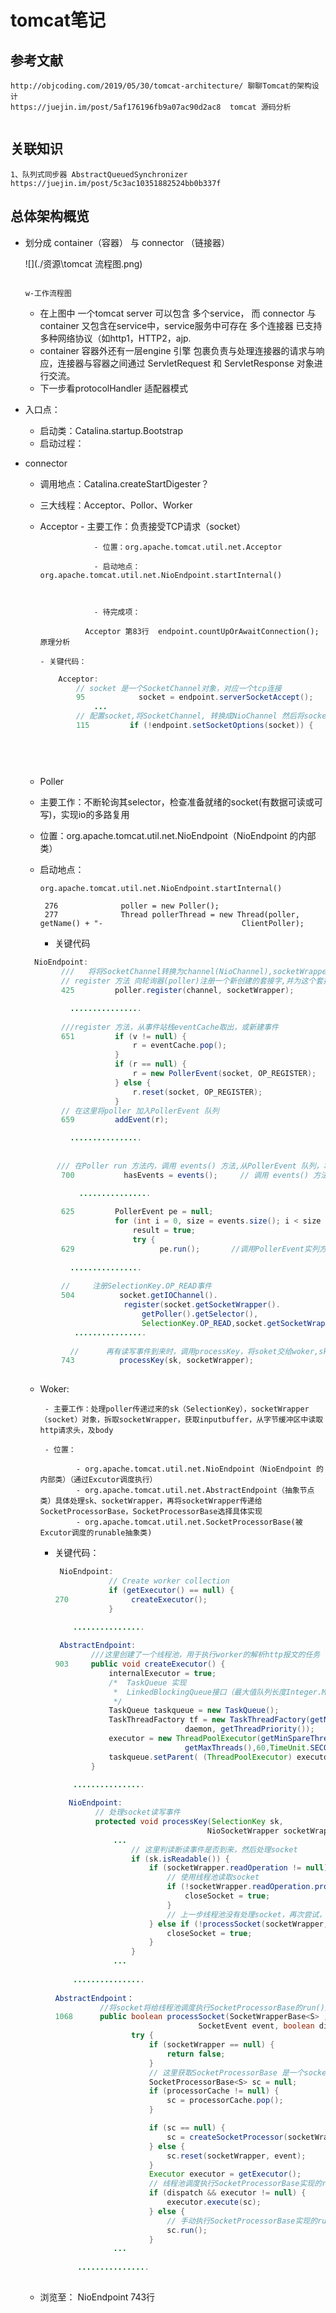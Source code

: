# tomcat笔记

## 参考文献

```http
http://objcoding.com/2019/05/30/tomcat-architecture/ 聊聊Tomcat的架构设计
https://juejin.im/post/5af176196fb9a07ac90d2ac8  tomcat 源码分析


```



## 关联知识

~~~http
1、队列式同步器 AbstractQueuedSynchronizer https://juejin.im/post/5c3ac10351882524bb0b337f

~~~



## 总体架构概览

- 划分成 container（容器） 与 connector （链接器）

  ![](./资源\tomcat 流程图.png)

    																	w-工作流程图						
  - 在上图中 一个tomcat server 可以包含 多个service， 而 connector 与 container 又包含在service中，service服务中可存在 多个连接器 已支持多种网络协议（如http1，HTTP2，ajp.
  - container 容器外还有一层engine 引擎 包裹负责与处理连接器的请求与响应，连接器与容器之间通过 ServletRequest 和 ServletResponse 对象进行交流。
  - 下一步看protocolHandler 适配器模式
  
- 入口点：
  - 启动类：Catalina.startup.Bootstrap
  - 启动过程：
  
- connector

  	- 调用地点：Catalina.createStartDigester？
   
   - 三大线程：Acceptor、Pollor、Worker

  	- Acceptor 
        	  - 主要工作：负责接受TCP请求（socket）
                  
                	  - 位置：org.apache.tomcat.util.net.Acceptor
                
          	 	 	  - 启动地点：org.apache.tomcat.util.net.NioEndpoint.startInternal()
          
                ​    
          
                	  - 待完成项：
          
            	  	Acceptor 第83行  endpoint.countUpOrAwaitConnection(); 原理分析
              
          - 关键代码：
      ```java
          Acceptor: 
              // socket 是一个SocketChannel对象，对应一个tcp连接
              95 			socket = endpoint.serverSocketAccept();
                  ...
              // 配置socket,将SocketChannel, 转换成NioChannel 然后将socket请求交给Pollor
              115         if (!endpoint.setSocketOptions(socket)) {
                  
        
                
              
      ```
      
   -  Poller
  
     - 主要工作：不断轮询其selector，检查准备就绪的socket(有数据可读或可写)，实现io的多路复用
     
     - 位置：org.apache.tomcat.util.net.NioEndpoint（NioEndpoint 的内部类）
     
     - 启动地点：
     
          ```
          org.apache.tomcat.util.net.NioEndpoint.startInternal()
          
           276				poller = new Poller();
           277           	Thread pollerThread = new Thread(poller, getName() + "-		                     	  ClientPoller);
          ```
       
        - 关键代码

  ~~~JAVA
    NioEndpoint:
          ///	将将SocketChannel转换为channel(NioChannel),socketWrapper 是装饰模式的					NioChannel，目的是功能增强
          // register 方法 向轮询器(poller)注册一个新创建的套接字,并为这个套接字，新建一个					PollerEvent事件
          425         poller.register(channel, socketWrapper);
  
          	................
              
          ///register 方法，从事件站栈eventCache取出，或新建事件
          651         if (v != null) {
                          r = eventCache.pop();
                      }
                      if (r == null) {
                          r = new PollerEvent(socket, OP_REGISTER);
                      } else {
                          r.reset(socket, OP_REGISTER);
                      }
          // 在这里将poller 加入PollerEvent 队列
          659         addEvent(r);
  
       		................
              
              
         /// 在Poller run 方法内，调用 events() 方法,从PollerEvent 队列，拿出一个   				    PollerEvent， 为PollerEvent队中取出的对象 包含的 NioChannel 实例注册    			    SelectionKey.OP_READ 事件
          700   	    hasEvents = events();     // 调用 events() 方法
  
              ................
                  
          625         PollerEvent pe = null;
                      for (int i = 0, size = events.size(); i < size && (pe =                                 events.poll()) !=null; i++ ) { //events.poll()取出PollerEvent实列
                          result = true;
                          try {
          629                   pe.run();       //调用PollerEvent实列方法注册事件
                              
            ................
                  
          //     注册SelectionKey.OP_READ事件                
          504          socket.getIOChannel().
                  		register(socket.getSocketWrapper().
                          	getPoller().getSelector(),
                           	SelectionKey.OP_READ,socket.getSocketWrapper());
             ................
                  
         	// 		再有读写事件到来时，调用processKey，将soket交给woker,sk是一个SelectionKey对象
          743          processKey(sk, socketWrapper);
                              
  ~~~

   - Woker:

          - 主要工作：处理poller传递过来的sk（SelectionKey），socketWrapper（socket）对象，拆取socketWrapper，获取inputbuffer，从字节缓冲区中读取http请求头，及body

          - 位置：

                 - org.apache.tomcat.util.net.NioEndpoint（NioEndpoint 的内部类）（通过Excutor调度执行）
                 - org.apache.tomcat.util.net.AbstractEndpoint（抽象节点类）具体处理sk、socketWrapper，再将socketWrapper传递给SocketProcessorBase，SocketProcessorBase选择具体实现
                 - org.apache.tomcat.util.net.SocketProcessorBase(被Excutor调度的runable抽象类)

       - 关键代码：

            ```java
             NioEndpoint:
            			// Create worker collection
                        if (getExecutor() == null) {
            270              createExecutor();
                        }
            
            	................
                    
             AbstractEndpoint:
            		///这里创建了一个线程池，用于执行worker的解析http报文的任务
            903	 	public void createExecutor() {
                        internalExecutor = true;
                		/*  TaskQueue 实现 
                		 *  LinkedBlockingQueue接口（最大值队列长度Integer.Max,属于无界队列）
                		 */
                        TaskQueue taskqueue = new TaskQueue();
                        TaskThreadFactory tf = new TaskThreadFactory(getName() + "-exec-",
                                         daemon, getThreadPriority());
                        executor = new ThreadPoolExecutor(getMinSpareThreads(), 
                                         getMaxThreads(),60,TimeUnit.SECONDS,taskqueue, tf);
                        taskqueue.setParent( (ThreadPoolExecutor) executor);
                	}
            
            	................
                    
               NioEndpoint:
            		 // 处理socket读写事件
                     protected void processKey(SelectionKey sk, 
                                              NioSocketWrapper socketWrapper) {
                         ...
                             // 这里判读断读事件是否到来，然后处理socket
                             if (sk.isReadable()) {
                                 if (socketWrapper.readOperation != null) {
                                     // 使用线程池读取socket
                                     if (!socketWrapper.readOperation.process()) {
                                         closeSocket = true;
                                     }
                                     // 上一步线程池没有处理socket，再次尝试，如果线程池还是失联，直接运                             行SocketProcessorBase接口的run方法
                                 } else if (!processSocket(socketWrapper, SocketEvent.OPEN_READ, true)) {
                                     closeSocket = true;
                                 }
                             } 
                         ...
                             
                ................
                             
            AbstractEndpoint：                 
                      //将socket将给线程池调度执行SocketProcessorBase的run()方法，或者手动执行
            1068      public boolean processSocket(SocketWrapperBase<S> ,
                                            SocketEvent event, boolean dispatch) {
                             try {
                                 if (socketWrapper == null) {
                                     return false;
                                 }
                                 // 这里获取SocketProcessorBase 是一个socket处理抽象类，实现runnable接口，用来                理socket，读取http报文，生成request或response，。携带一个泛型对象,通过泛型决                定运行时子类？
                                 SocketProcessorBase<S> sc = null;
                                 if (processorCache != null) {
                                     sc = processorCache.pop();
                                 }
            
                                 if (sc == null) {
                                     sc = createSocketProcessor(socketWrapper, event);
                                 } else {
                                     sc.reset(socketWrapper, event);
                                 }
                                 Executor executor = getExecutor();
                                 // 线程池调度执行SocketProcessorBase实现的run方法
                                 if (dispatch && executor != null) {
                                     executor.execute(sc);
                                 } else {
                                     // 手动执行SocketProcessorBase实现的run方法
                                     sc.run();
                                 }
                         ...
                             
                 ................          
                    
            ```

            

          

   - 浏览至： NioEndpoint 743行